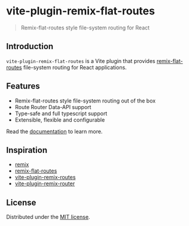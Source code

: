# vite-plugin-remix-flat-routes

> Remix-flat-routes style file-system routing for React

## Introduction

`vite-plugin-remix-flat-routes` is a Vite plugin that provides [remix-flat-routes](https://github.com/kiliman/remix-flat-routes) file-system routing for React applications.

## Features

- Remix-flat-routes style file-system routing out of the box
- Route Router Data-API support
- Type-safe and full typescript support
- Extensible, flexible and configurable

Read the [documentation](https://hemengke1997.github.io/vite-plugin-remix-flat-routes/) to learn more.


## Inspiration
- [remix](https://remix.run)
- [remix-flat-routes](https://github.com/kiliman/remix-flat-routes)
- [vite-plugin-remix-routes](https://github.com/vjee/vite-plugin-remix-routes)
- [vite-plugin-remix-router](https://github.com/mammadataei/vite-plugin-remix-router)

## License

Distributed under the [MIT license](/LICENSE.md).

